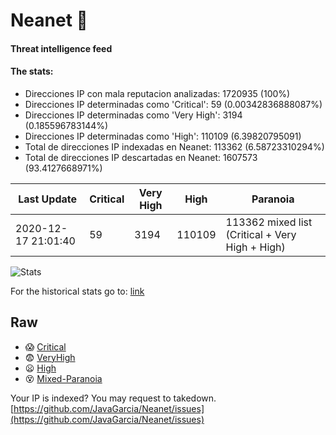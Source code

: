 # Neanet :hocho:
#### Threat intelligence feed
#### The stats:

- Direcciones IP con mala reputacion analizadas: 1720935 (100%)
- Direcciones IP determinadas como 'Critical':  59 (0.00342836888087%)
- Direcciones IP determinadas como 'Very High':  3194 (0.185596783144%)
- Direcciones IP determinadas como 'High':  110109 (6.39820795091)
- Total de direcciones IP indexadas en Neanet:  113362 (6.58723310294%)
- Total de direcciones IP descartadas en Neanet:  1607573 (93.4127668971%)

| Last Update | Critical | Very High | High | Paranoia |
| --- | --- | --- | --- | --- |
| 2020-12-17 21:01:40 | 59 | 3194 | 110109 | 113362 mixed list (Critical + Very High + High)|

![Stats](https://docs.google.com/spreadsheets/d/e/2PACX-1vSnaNMIXVabIpDJjufMlzH7poXnshF3mgd8Is1g9ytUEzVsP5my4Trn8f-xkoLLQ38xpL3HtmUexLo6/pubchart?oid=501124687&format=image)

For the historical stats go to: [link](/stats.csv)
## Raw
- :scream: [Critical](https://raw.githubusercontent.com/JavaGarcia/Neanet/master/blacklists/neanet_critical.txt)
- :fearful: [VeryHigh](https://raw.githubusercontent.com/JavaGarcia/Neanet/master/blacklists/neanet_veryHigh.txtt)
- :frowning: [High](https://raw.githubusercontent.com/JavaGarcia/Neanet/master/blacklists/neanet_high.txt)
- :dizzy_face: [Mixed-Paranoia](https://raw.githubusercontent.com/JavaGarcia/Neanet/master/blacklists/neanet_all.txt)


Your IP is indexed? You may request to takedown. [https://github.com/JavaGarcia/Neanet/issues](https://github.com/JavaGarcia/Neanet/issues)






























































































































































































































































































































































































































































































































































































































































































































































































































































































































































































































































































































































































































































































































































































































































































































































































































































































































































































































































































































































































































































































































































































































































































































































































































































































































































































































































































































































































































































































































































